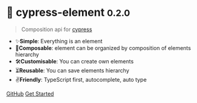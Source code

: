 # 🎁 cypress-element <small>0.2.0</small>

> Composition api for [cypress](https://cypress.io)

- ✨**Simple**: Everything is an element
- 🌳**Composable**: element can be organized by composition of elements hierarchy
- 🛠**Customisable**: You can create own elements
- ⏳**Reusable**: You can save elements hierarchy
- ✌**Friendly**: TypeScript first, autocomplete, auto type

[GitHub](https://github.com/DragorWW/cypress-element)
[Get Started](#🎁-cypress-element)
